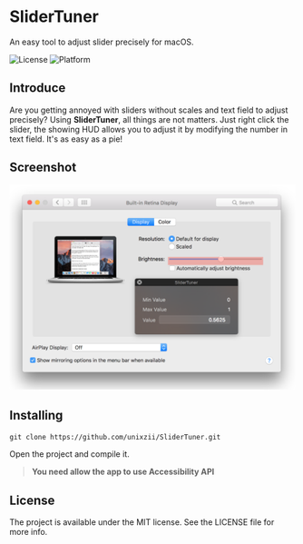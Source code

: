 # SliderTuner

An easy tool to adjust slider precisely for macOS.

![License](https://img.shields.io/badge/license-MIT-grey.svg?style=flat)
![Platform](https://img.shields.io/badge/platform-macOS-red.svg?style=flat)

## Introduce
Are you getting annoyed with sliders without scales and text field to adjust precisely? Using **SliderTuner**, all things are not matters. Just right click the slider, the showing HUD allows you to adjust it by modifying the number in text field. It's as easy as a pie!

## Screenshot
![](https://raw.githubusercontent.com/unixzii/SliderTuner/master/images/screenshot.png)

## Installing

```shell
git clone https://github.com/unixzii/SliderTuner.git
```

Open the project and compile it.
> **You need allow the app to use Accessibility API**

## License
The project is available under the MIT license. See the LICENSE file for more info.